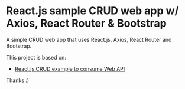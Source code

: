 # React.js sample CRUD web app w/ Axios, React Router & Bootstrap

A simple CRUD web app that uses React.js, Axios, React Router and Bootstrap.

This project is based on:

- [React.js CRUD example to consume Web API](https://bezkoder.com/react-crud-web-api/)

Thanks :)
